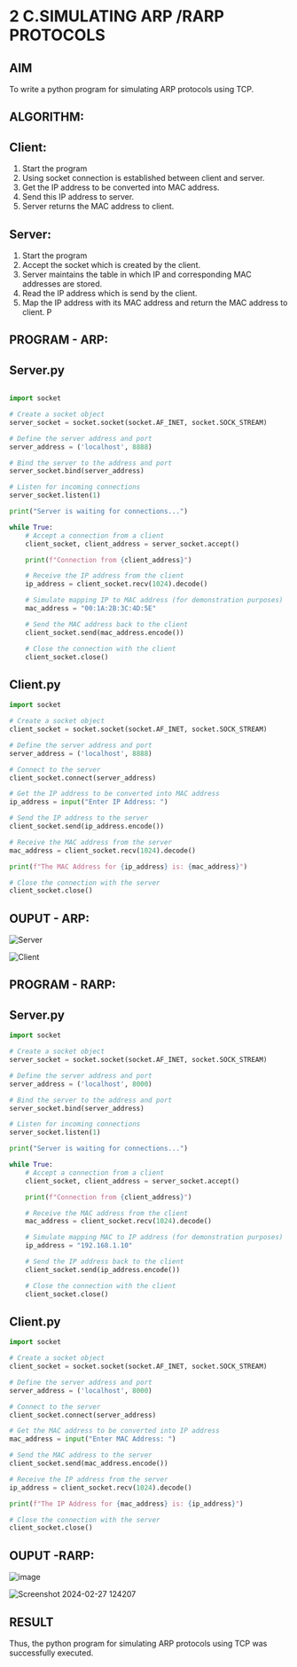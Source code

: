 # 2 C.SIMULATING ARP /RARP PROTOCOLS
## AIM
To write a python program for simulating ARP protocols using TCP.
## ALGORITHM:
## Client:
1. Start the program
2. Using socket connection is established between client and server.
3. Get the IP address to be converted into MAC address.
4. Send this IP address to server.
5. Server returns the MAC address to client.
## Server:
1. Start the program
2. Accept the socket which is created by the client.
3. Server maintains the table in which IP and corresponding MAC addresses are
stored.
4. Read the IP address which is send by the client.
5. Map the IP address with its MAC address and return the MAC address to client.
P
## PROGRAM - ARP:
## Server.py
```py

import socket

# Create a socket object
server_socket = socket.socket(socket.AF_INET, socket.SOCK_STREAM)

# Define the server address and port
server_address = ('localhost', 8888)

# Bind the server to the address and port
server_socket.bind(server_address)

# Listen for incoming connections
server_socket.listen(1)

print("Server is waiting for connections...")

while True:
    # Accept a connection from a client
    client_socket, client_address = server_socket.accept()

    print(f"Connection from {client_address}")

    # Receive the IP address from the client
    ip_address = client_socket.recv(1024).decode()

    # Simulate mapping IP to MAC address (for demonstration purposes)
    mac_address = "00:1A:2B:3C:4D:5E"

    # Send the MAC address back to the client
    client_socket.send(mac_address.encode())

    # Close the connection with the client
    client_socket.close()
```
## Client.py
```py
import socket

# Create a socket object
client_socket = socket.socket(socket.AF_INET, socket.SOCK_STREAM)

# Define the server address and port
server_address = ('localhost', 8888)

# Connect to the server
client_socket.connect(server_address)

# Get the IP address to be converted into MAC address
ip_address = input("Enter IP Address: ")

# Send the IP address to the server
client_socket.send(ip_address.encode())

# Receive the MAC address from the server
mac_address = client_socket.recv(1024).decode()

print(f"The MAC Address for {ip_address} is: {mac_address}")

# Close the connection with the server
client_socket.close()
```
## OUPUT - ARP:
![Server](https://github.com/EzhilsreeJ/2c.ARP_RARP_PROTOCOLS/assets/144870412/8d364532-4530-4707-870f-664d74ea8a10)

![Client](https://github.com/NaliniG007/2c.ARP_RARP_PROTOCOLS/assets/144870412/e24c0ad0-dd55-4048-aeee-8677836b0f7c)

## PROGRAM - RARP:
## Server.py
```py
import socket

# Create a socket object
server_socket = socket.socket(socket.AF_INET, socket.SOCK_STREAM)

# Define the server address and port
server_address = ('localhost', 8000)

# Bind the server to the address and port
server_socket.bind(server_address)

# Listen for incoming connections
server_socket.listen(1)

print("Server is waiting for connections...")

while True:
    # Accept a connection from a client
    client_socket, client_address = server_socket.accept()

    print(f"Connection from {client_address}")

    # Receive the MAC address from the client
    mac_address = client_socket.recv(1024).decode()

    # Simulate mapping MAC to IP address (for demonstration purposes)
    ip_address = "192.168.1.10"

    # Send the IP address back to the client
    client_socket.send(ip_address.encode())

    # Close the connection with the client
    client_socket.close()
```
## Client.py
```py
import socket

# Create a socket object
client_socket = socket.socket(socket.AF_INET, socket.SOCK_STREAM)

# Define the server address and port
server_address = ('localhost', 8000)

# Connect to the server
client_socket.connect(server_address)

# Get the MAC address to be converted into IP address
mac_address = input("Enter MAC Address: ")

# Send the MAC address to the server
client_socket.send(mac_address.encode())

# Receive the IP address from the server
ip_address = client_socket.recv(1024).decode()

print(f"The IP Address for {mac_address} is: {ip_address}")

# Close the connection with the server
client_socket.close()
```

## OUPUT -RARP:
![image](https://github.com/NaliniG007/2c.ARP_RARP_PROTOCOLS/assets/144870412/03a8477c-818d-46a3-8b93-f8f7144cbca4)


![Screenshot 2024-02-27 124207](https://github.com/EzhilsreeJ/2c.ARP_RARP_PROTOCOLS/assets/144870412/6a3c6ac8-1883-446f-970c-9264e8a8f024)

## RESULT
Thus, the python program for simulating ARP protocols using TCP was successfully 
executed.
